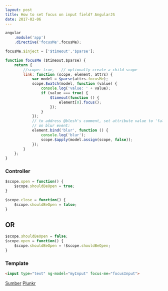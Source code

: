 ```yaml
---
layout: post
title: How to set focus on input field? AngularJS
date: 2017-02-06 
---
```


```javascript
angular
    .module('app')
    .directive('focusMe',focusMe);

focusMe.$inject = ['$timeout','$parse'];

function focusMe ($timeout,$parse) {
    return {
        //scope: true,   // optionally create a child scope
        link: function (scope, element, attrs) {
            var model = $parse(attrs.focusMe);
            scope.$watch(model, function (value) {
                console.log('value: ' + value);
                if (value === true) {
                    $timeout(function () {
                        element[0].focus();
                    });
                }
            });
            // to address @blesh's comment, set attribute value to 'false'
            // on blur event:
            element.bind('blur', function () {
                console.log('blur');
                scope.$apply(model.assign(scope, false));
            });
        }
    };
}
```

### Controller

```javascript
$scope.open = function() {
    $scope.shouldBeOpen = true;
}

$scope.close = function() {
    $scope.shouldBeOpen = false;
}
```
## OR

```javascript
$scope.shouldBeOpen = false;
$scope.open = function() {
    $scope.shouldBeOpen = !$scope.shouldBeOpen;
}
```

### Template

```html
<input type="text" ng-model="myInput" focus-me="focusInput">
```

[Sumber](http://stackoverflow.com/questions/14833326/how-to-set-focus-on-input-field)
[Plunkr](http://plnkr.co/edit/V8PSie?p=preview)
